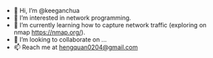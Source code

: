 - 👋 Hi, I’m @keeganchua
- 👀 I’m interested in network programming.
- 🌱 I’m currently learning how to capture network traffic (exploring on nmap https://nmap.org/).
- 💞️ I’m looking to collaborate on ...
- 📫 Reach me at hengquan0204@gmail.com

<!---
keeganchua/keeganchua is a ✨ special ✨ repository because its `README.md` (this file) appears on your GitHub profile.
You can click the Preview link to take a look at your changes.
--->
